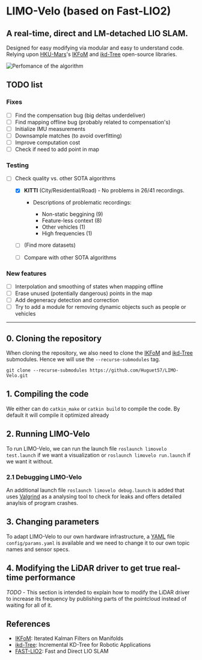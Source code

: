 # LIMO-Velo (based on Fast-LIO2)
## A real-time, direct and LM-detached LIO SLAM.
Designed for easy modifying via modular and easy to understand code. Relying upon [HKU-Mars](https://github.com/hku-mars)'s [IKFoM](https://github.com/hku-mars/IKFoM) and [ikd-Tree](https://github.com/hku-mars/ikd-Tree) open-source libraries. 

![Perfomance of the algorithm](./config/docs/img/Localization.gif)

## TODO list
### Fixes
- [ ] Find the compensation bug (big deltas underdeliver)
- [ ] Find mapping offline bug (probably related to compensation's)
- [ ] Initialize IMU measurements
- [ ] Downsample matches (to avoid overfitting)
- [ ] Improve computation cost
- [ ] Check if need to add point in map

### Testing
- [ ] Check quality vs. other SOTA algorithms
  
  - [x] **KITTI** (City/Residential/Road) - No problems in 26/41 recordings.
    - Descriptions of problematic recordings:
      
      - Non-static beggining (9)
      - Feature-less context (8)
      - Other vehicles (1)
      - High frequencies (1)

  - [ ] (Find more datasets)
  - [ ] Compare with other SOTA algorithms

### New features
- [ ] Interpolation and smoothing of states when mapping offline
- [ ] Erase unused (potentially dangerous) points in the map
- [ ] Add degeneracy detection and correction
- [ ] Try to add a module for removing dynamic objects such as people or vehicles

---

## 0. Cloning the repository
When cloning the repository, we also need to clone the [IKFoM](https://github.com/hku-mars/IKFoM) and [ikd-Tree](https://github.com/hku-mars/ikd-Tree) submodules. Hence we will use the ``--recurse-submodules`` tag.

``git clone --recurse-submodules https://github.com/Huguet57/LIMO-Velo.git``

## 1. Compiling the code
We either can do ``catkin_make`` or ``catkin build`` to compile the code. By default it will compile it optimized already

## 2. Running LIMO-Velo
To run LIMO-Velo, we can run the launch file ``roslaunch limovelo test.launch`` if we want a visualization or ``roslaunch limovelo run.launch`` if we want it without.

### 2.1 Debugging LIMO-Velo
An additional launch file ``roslaunch limovelo debug.launch`` is added that uses [Valgrind](https://valgrind.org/) as a analysing tool to check for leaks and offers detailed anaylsis of program crashes.

## 3. Changing parameters
To adapt LIMO-Velo to our own hardware infrastructure, a [YAML](https://yaml.org/) file ``config/params.yaml`` is available and we need to change it to our own topic names and sensor specs.

## 4. Modifying the LiDAR driver to get true real-time performance
*TODO* - This section is intended to explain how to modify the LiDAR driver to increase its frequency by publishing parts of the pointcloud instead of waiting for all of it.

## References
- [IKFoM](https://github.com/hku-mars/IKFoM): Iterated Kalman Filters on Manifolds
- [ikd-Tree](https://github.com/hku-mars/ikd-Tree): Incremental KD-Tree for Robotic Applications
- [FAST-LIO2](https://github.com/hku-mars/FAST_LIO): Fast and Direct LIO SLAM
